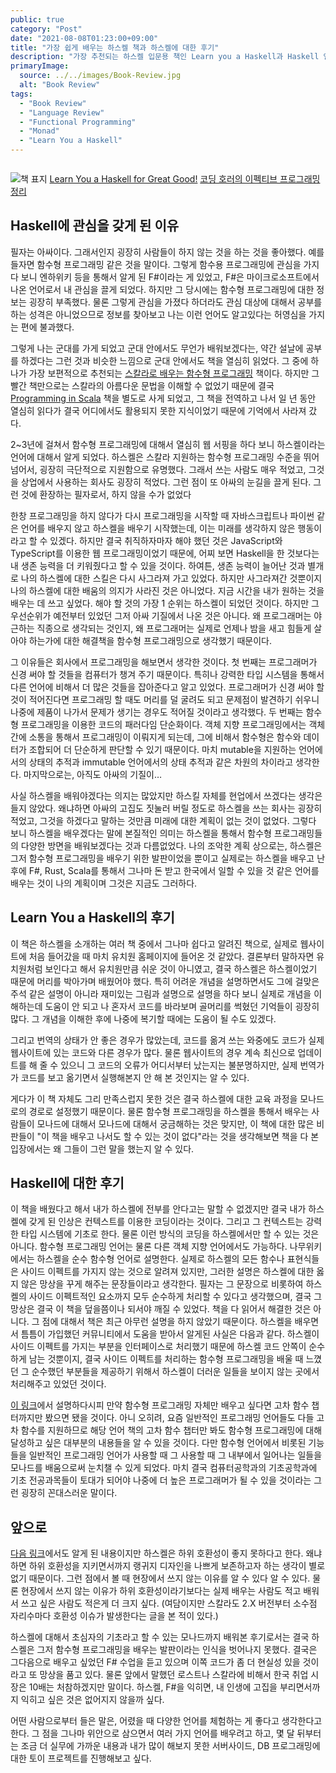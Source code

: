 ```yaml
---
public: true
category: "Post"
date: "2021-08-08T01:23:00+09:00"
title: "가장 쉽게 배우는 하스켈 책과 하스켈에 대한 후기"
description: "가장 추천되는 하스켈 입문용 책인 Learn you a Haskell과 Haskell 언어에 대한 나의 생각 정리"
primaryImage:
  source: ../../images/Book-Review.jpg
  alt: "Book Review"
tags:
  - "Book Review"
  - "Language Review"
  - "Functional Programming"
  - "Monad"
  - "Learn You a Haskell"
---
```


```toc

```

![책 표지](https://bookthumb-phinf.pstatic.net/cover/074/362/07436299.jpg?udate=20200424)
[Learn You a Haskell for Great Good!](http://learnyouahaskell.com/)
[코딩 호러의 이펙티브 프로그래밍 정리](https://book.naver.com/bookdb/book_detail.nhn?bid=7436299)

## Haskell에 관심을 갖게 된 이유

필자는 아싸이다. 그래서인지 굉장히 사람들이 하지 않는 것을 하는 것을 좋아했다. 예를 들자면 함수형 프로그래밍 같은 것을 말이다. 그렇게 함수용 프로그래밍에 관심을 가지다 보니 엔하위키 등을 통해서 알게 된 F#이라는 게 있었고, F#은 마이크로소프트에서 나온 언어로서 내 관심을 끌게 되었다. 하지만 그 당시에는 함수형 프로그래밍에 대한 정보는 굉장히 부족했다. 물론 그렇게 관심을 가졌다 하더라도 관심 대상에 대해서 공부를 하는 성격은 아니었으므로 정보를 찾아보고 나는 이런 언어도 알고있다는 허영심을 가지는 편에 불과했다.

그렇게 나는 군대를 가게 되었고 군대 안에서도 무언가 배워보겠다는, 약간 설날에 공부를 하겠다는 그런 것과 비슷한 느낌으로 군대 안에서도 책을 열심히 읽었다. 그 중에 하나가 가장 보편적으로 추천되는 [스칼라로 배우는 함수형 프로그래밍](https://book.naver.com/bookdb/book_detail.nhn?bid=8829454) 책이다. 하지만 그 빨간 책만으로는 스칼라의 아름다운 문법을 이해할 수 없었기 때문에 결국 [Programming in Scala](https://book.naver.com/bookdb/book_detail.nhn?bid=17758453) 책을 별도로 사게 되었고, 그 책을 전역하고 나서 일 년 동안 열심히 읽다가 결국 어디에서도 활용되지 못한 지식이었기 때문에 기억에서 사라져 갔다.

2~3년에 걸쳐서 함수형 프로그래밍에 대해서 열심히 웹 서핑을 하다 보니 하스켈이라는 언어에 대해서 알게 되었다. 하스켈은 스칼라 지원하는 함수형 프로그래밍 수준을 뛰어 넘어서, 굉장히 극단적으로 지원함으로 유명했다. 그래서 쓰는 사람도 매우 적었고, 그것을 상업에서 사용하는 회사도 굉장히 적었다. 그런 점이 또 아싸의 눈길을 끌게 된다. 그런 것에 환장하는 필자로서, 하지 않을 수가 없었다

한창 프로그래밍을 하지 않다가 다시 프로그래밍을 시작할 때 자바스크립트나 파이썬 같은 언어를 배우지 않고 하스켈을 배우기 시작했는데, 이는 미래를 생각하지 않은 행동이라고 할 수 있겠다. 하지만 결국 취직하자마자 해야 했던 것은 JavaScript와 TypeScript를 이용한 웹 프로그래밍이었기 때문에, 어찌 보면 Haskell을 한 것보다는 내 생존 능력을 더 키워줬다고 할 수 있을 것이다. 하여튼, 생존 능력이 늘어난 것과 별개로 나의 하스켈에 대한 스킬은 다시 사그라져 가고 있었다. 하지만 사그라져간 것뿐이지 나의 하스켈에 대한 배움의 의지가 사라진 것은 아니었다. 지금 시간을 내가 원하는 것을 배우는 데 쓰고 싶었다. 해야 할 것의 가장 1 순위는 하스켈이 되었던 것이다. 하지만 그 우선순위가 예전부터 있었던 그저 아싸 기질에서 나온 것은 아니다. 왜 프로그래머는 야근하는 직종으로 생각되는 것인지, 왜 프로그래머는 실제로 언제나 밤을 새고 힘들게 살아야 하는가에 대한 해결책을 함수형 프로그래밍으로 생각했기 때문이다.

그 이유들은 회사에서 프로그래밍을 해보면서 생각한 것이다. 첫 번째는 프로그래머가 신경 써야 할 것들을 컴퓨터가 챙겨 주기 때문이다. 특히나 강력한 타입 시스템을 통해서 다른 언어에 비해서 더 많은 것들을 잡아준다고 알고 있었다. 프로그래머가 신경 써야 할 것이 적어진다면 프로그래밍 할 때도 머리를 덜 굴려도 되고 문제점이 발견하기 쉬우니 나중에 제품이 나가서 문제가 생기는 경우도 적어질 것이라고 생각했다. 두 번째는 함수형 프로그래밍을 이용한 코드의 패러다임 단순화이다. 객체 지향 프로그래밍에서는 객체 간에 소통을 통해서 프로그래밍이 이뤄지게 되는데, 그에 비해서 함수형은 함수와 데이터가 조합되어 더 단순하게 판단할 수 있기 때문이다. 마치 mutable을 지원하는 언어에서의 상태의 추적과 immutable 언어에서의 상태 추적과 같은 차원의 차이라고 생각한다. 마지막으로는, 아직도 아싸의 기질이…

사실 하스켈을 배워야겠다는 의지는 많았지만 하스킬 자체를 현업에서 쓰겠다는 생각은 들지 않았다. 왜냐하면 아싸의 고집도 짓눌러 버릴 정도로 하스켈을 쓰는 회사는 굉장히 적었고, 그것을 하겠다고 말하는 것만큼 미래에 대한 계획이 없는 것이 없었다. 그렇다 보니 하스켈을 배우겠다는 말에 본질적인 의미는 하스켈을 통해서 함수형 프로그래밍들의 다양한 방면을 배워보겠다는 것과 다름없었다. 나의 조악한 계획 상으로는, 하스켈은 그저 함수형 프로그래밍을 배우기 위한 발판이었을 뿐이고 실제로는 하스켈을 배우고 난 후에 F#, Rust, Scala를 통해서 그나마 돈 받고 한국에서 일할 수 있을 것 같은 언어를 배우는 것이 나의 계획이며 그것은 지금도 그러하다.

## Learn You a Haskell의 후기

이 책은 하스켈을 소개하는 여러 책 중에서 그나마 쉽다고 알려진 책으로, 실제로 웹사이트에 처음 들어갔을 때 마치 유치원 홈페이지에 들어온 것 같았다. 결론부터 말하자면 유치원처럼 보인다고 해서 유치원만큼 쉬운 것이 아니였고, 결국 하스켈은 하스켈이었기 때문에 머리를 박아가며 배웠어야 했다. 특히 어려운 개념을 설명하면서도 그에 걸맞은 주석 같은 설명이 아니라 재미있는 그림과 설명으로 설명을 하다 보니 실제로 개념을 이해하는데 도움이 안 되고 나 혼자서 코드를 바라보며 골머리를 썩혔던 기억들이 굉장히 많다. 그 개념을 이해한 후에 나중에 복기할 때에는 도움이 될 수도 있겠다.

그리고 번역의 상태가 안 좋은 경우가 많았는데, 코드를 옮겨 쓰는 와중에도 코드가 실제 웹사이트에 있는 코드와 다른 경우가 많다. 물론 웹사이트의 경우 계속 최신으로 업데이트를 해 줄 수 있으니 그 코드의 오류가 어디서부터 났는지는 불분명하지만, 실제 번역가가 코드를 보고 옮기면서 실행해본지 안 해 본 것인지는 알 수 있다.

게다가 이 책 자체도 그리 만족스럽지 못한 것은 결국 하스켈에 대한 교육 과정을 모나드로의 경로로 설정했기 때문이다. 물론 함수형 프로그래밍을 하스켈을 통해서 배우는 사람들이 모나드에 대해서 모나드에 대해서 궁금해하는 것은 맞지만, 이 책에 대한 많은 비판들이 "이 책을 배우고 나서도 할 수 있는 것이 없다"라는 것을 생각해보면 책을 다 본 입장에서는 왜 그들이 그런 말을 했는지 알 수 있다.

## Haskell에 대한 후기

이 책을 배웠다고 해서 내가 하스켈에 전부를 안다고는 말할 수 없겠지만 결국 내가 하스켈에 갖게 된 인상은 컨텍스트를 이용한 코딩이라는 것이다. 그리고 그 컨텍스트는 강력한 타입 시스템에 기초로 한다. 물론 이런 방식의 코딩을 하스켈에서만 할 수 있는 것은 아니다. 함수형 프로그래밍 언어는 물론 다른 객체 지향 언어에서도 가능하다. 나무위키에서는 하스켈을 순수 함수형 언어로 설명한다. 실제로 하스켈의 모든 함수나 표현식들은 사이드 이펙트를 가지지 않는 것으로 알려져 있지만, 그러한 설명은 하스켈에 대한 옳지 않은 망상을 꾸게 해주는 문장들이라고 생각한다. 필자는 그 문장으로 비롯하여 하스켈의 사이드 이펙트적인 요소까지 모두 순수하게 처리할 수 있다고 생각했으며, 결국 그 망상은 결국 이 책을 덮을쯤이나 되서야 깨질 수 있었다. 책을 다 읽어서 해결한 것은 아니다. 그 점에 대해서 책은 최근 아무런 설명을 하지 않았기 때문이다. 하스켈을 배우면서 틈틈이 가입했던 커뮤니티에서 도움을 받아서 알게된 사실은 다음과 같다. 하스켈이 사이드 이펙트를 가지는 부분을 인터페이스로 처리했기 때문에 하스켈 코드 안쪽이 순수하게 남는 것뿐이지, 결국 사이드 이펙트를 처리하는 함수형 프로그래밍을 배울 때 느꼈던 그 순수했던 부분들을 제공하기 위해서 하스켈이 더러운 일들을 보이지 않는 곳에서 처리해주고 있었던 것이다.

[이 링크](https://panty.run/why-haskell-is-so-difficult/)에서 설명하다시피 만약 함수형 프로그래밍 자체만 배우고 싶다면 고차 함수 챕터까지만 봤으면 됐을 것이다. 아니 오히려, 요즘 일반적인 프로그래밍 언어들도 다들 고차 함수를 지원하므로 해당 언어 책의 고차 함수 챕터만 봐도 함수형 프로그래밍에 대해 달성하고 싶은 대부분의 내용들을 알 수 있을 것이다. 다만 함수형 언어에서 비롯된 기능들을 일반적인 프로그래밍 언어가 사용할 때 그 사용할 때 그 내부에서 일어나는 일들을 모나드를 배움으로써 눈치챌 수 있게 되었다. 마치 결국 컴퓨터공학과의 기초공학과에 기초 전공과목들이 토대가 되어야 나중에 더 높은 프로그래머가 될 수 있을 것이라는 그런 굉장히 꼰대스러운 말이다.

## 앞으로

[다음 링크](https://xtendo.org/ko/monad#1)에서도 알게 된 내용이지만 하스켈은 하위 호환성이 좋지 못하다고 한다. 왜냐하면 하위 호환성을 지키면서까지 랭귀지 디자인을 나쁘게 보존하고자 하는 생각이 별로 없기 때문이다. 그런 점에서 볼 때 현장에서 쓰지 않는 이유를 알 수 있다 알 수 있다. 물론 현장에서 쓰지 않는 이유가 하위 호환성이라기보다는 실제 배우는 사람도 적고 배워서 쓰고 싶은 사람도 적은게 더 크지 싶다. (여담이지만 스칼라도 2.X 버전부터 소수점 자리수마다 호환성 이슈가 발생한다는 글을 본 적이 있다.)

하스켈에 대해서 초심자의 기초라고 할 수 있는 모나드까지 배워본 후기로서는 결국 하스켈은 그저 함수형 프로그래밍을 배우는 발판이라는 인식을 벗어나지 못했다. 결국은 그다음으로 배우고 싶었던 F# 수업을 듣고 있으며 이쪽 코드가 좀 더 현실성 있을 것이라고 또 망상을 품고 있다. 물론 앞에서 말했던 로스트나 스칼라에 비해서 한국 취업 시장은 10배는 처참하겠지만 말이다. 하스켈, F#을 익히면, 내 인생에 고집을 부리면서까지 익히고 싶은 것은 없어지지 않을까 싶다.

어떤 사람으로부터 들은 말은, 어렸을 때 다양한 언어를 체험하는 게 좋다고 생각한다고 한다. 그 점을 그나마 위안으로 삼으면서 여러 가지 언어를 배우려고 하고, 몇 달 뒤부터는 조금 더 실무에 가까운 내용과 내가 많이 해보지 못한 서버사이드, DB 프로그래밍에 대한 토이 프로젝트를 진행해보고 싶다.
